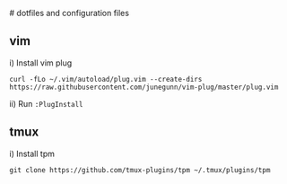 # dotfiles and configuration files

## vim

i) Install vim plug

`
  curl -fLo ~/.vim/autoload/plug.vim --create-dirs https://raw.githubusercontent.com/junegunn/vim-plug/master/plug.vim
`

ii) Run `:PlugInstall`

## tmux

i) Install tpm

`git clone https://github.com/tmux-plugins/tpm ~/.tmux/plugins/tpm`


